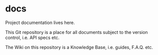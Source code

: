 # docs

Project documentation lives here.

This Git repository is a place for all documents subject to the version control, i.e. API specs etc.

The Wiki on this repository is a Knowledge Base, i.e. guides, F.A.Q. etc.
